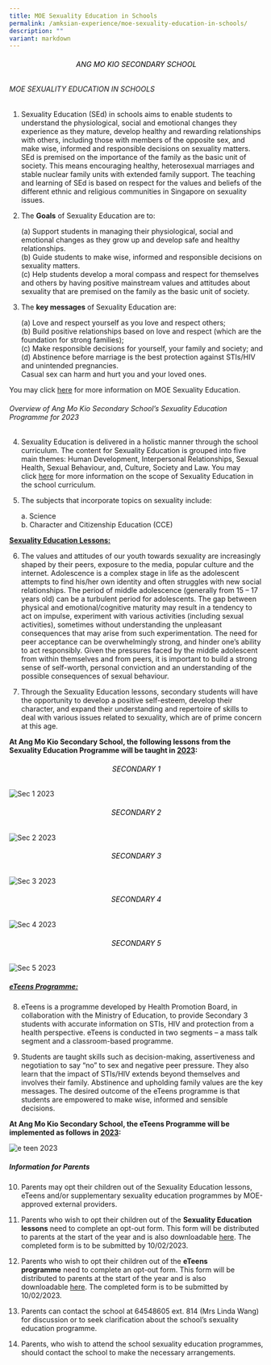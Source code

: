```yaml
---
title: MOE Sexuality Education in Schools
permalink: /amksian-experience/moe-sexuality-education-in-schools/
description: ""
variant: markdown
---
```

<h6 style="color:black" align="center">ANG MO KIO SECONDARY SCHOOL</h6>

###### MOE SEXUALITY EDUCATION IN SCHOOLS

  

1.  Sexuality Education (SEd) in schools aims to enable students to understand the physiological, social and emotional changes they experience as they mature, develop healthy and rewarding relationships with others, including those with members of the opposite sex, and make wise, informed and responsible decisions on sexuality matters. SEd is premised on the importance of the family as the basic unit of society. This means encouraging healthy, heterosexual marriages and stable nuclear family units with extended family support. The teaching and learning of SEd is based on respect for the values and beliefs of the different ethnic and religious communities in Singapore on sexuality issues.

  

2.  The **Goals** of Sexuality Education are to:

	(a)	Support students in managing their physiological, social and emotional changes as they grow up and develop safe and healthy relationships.  <br>
	(b)	Guide students to make wise, informed and responsible decisions on sexuality matters. <br>
	(c)	Help students develop a moral compass and respect for themselves and others by having positive mainstream values and attitudes about sexuality that are premised on the family as the basic unit of society. 


  

3.  The **key messages** of Sexuality Education are:

	(a)  Love and respect yourself as you love and respect others; <br>
	(b)  Build positive relationships based on love and respect (which are the foundation for strong families); <br>
	(c)  Make responsible decisions for yourself, your family and society; and <br>
	(d)  Abstinence before marriage is the best protection against STIs/HIV and unintended pregnancies. <br>
    Casual sex can harm and hurt you and your loved ones.
    

  

You may click&nbsp;[here](https://go.gov.sg/moe-sexuality-education)&nbsp;for more information on MOE Sexuality Education.

###### Overview of Ang Mo Kio Secondary School’s Sexuality Education Programme for 2023

4.  Sexuality Education is delivered in a holistic manner through the school curriculum. The content for Sexuality Education is grouped into five main themes: Human Development, Interpersonal Relationships, Sexual Health, Sexual Behaviour, and, Culture, Society and Law. You may click&nbsp;[here](https://www.moe.gov.sg/education-in-sg/our-programmes/sexuality-education/scope-and-teaching-approach)&nbsp;for more information on the scope of Sexuality Education in the school curriculum.

  

5.  The subjects that incorporate topics on sexuality include:

	a.  Science <br>
	b.  Character and Citizenship Education (CCE)

  

**<u>Sexuality Education Lessons:</u>**

  

6.  The values and attitudes of our youth towards sexuality are increasingly shaped by their peers, exposure to the media, popular culture and the internet. Adolescence is a complex stage in life as the adolescent attempts to find his/her own identity and often struggles with new social relationships. The period of middle adolescence (generally from 15 – 17 years old) can be a turbulent period for adolescents. The gap between physical and emotional/cognitive maturity may result in a tendency to act on impulse, experiment with various activities (including sexual activities), sometimes without understanding the unpleasant consequences that may arise from such experimentation. The need for peer acceptance can be overwhelmingly strong, and hinder one’s ability to act responsibly. Given the pressures faced by the middle adolescent from within themselves and from peers, it is important to build a strong sense of self-worth, personal conviction and an understanding of the possible consequences of sexual behaviour.

  

7.  Through the Sexuality Education lessons, secondary students will have the opportunity to develop a positive self-esteem, develop their character, and expand their understanding and repertoire of skills to deal with various issues related to sexuality, which are of prime concern at this age.

  

**At Ang Mo Kio Secondary School, the following lessons from the Sexuality Education Programme will be taught in&nbsp;<u>2023</u>:**

<h6 style="color:black" align="center">SECONDARY 1
</h6>

![Sec 1 2023](/images/S1.jpeg)

<h6 style="color:black" align="center">SECONDARY 2
</h6>

![Sec 2 2023](/images/S2.jpeg)

<h6 style="color:black" align="center">SECONDARY 3
</h6>

![Sec 3 2023](/images/S3.jpeg)

<h6 style="color:black" align="center">SECONDARY 4
</h6>

![Sec 4 2023](/images/S4.jpeg)

<h6 style="color:black" align="center">SECONDARY 5
</h6>

![Sec 5 2023](/images/S5.jpeg)

##### <u><em>eTeens</em> Programme:</u>

  

8.  eTeens is a programme developed by Health Promotion Board, in collaboration with the Ministry of Education, to provide Secondary 3 students with accurate information on STIs, HIV and protection from a health perspective. eTeens is conducted in two segments – a mass talk segment and a classroom-based programme.

  

9.  Students are taught skills such as decision-making, assertiveness and negotiation to say “no” to sex and negative peer pressure. They also learn that the impact of STIs/HIV extends beyond themselves and involves their family. Abstinence and upholding family values are the key messages. The desired outcome of the eTeens programme is that students are empowered to make wise, informed and sensible decisions.

  

**At Ang Mo Kio Secondary School, the eTeens Programme will be implemented as follows in&nbsp;<u>2023</u>:**

![e teen 2023](/images/e-teen%202023.jpeg)

##### Information for Parents

10.  Parents may opt their children out of the Sexuality Education lessons, eTeens and/or supplementary sexuality education programmes by MOE-approved external providers.

  

11.  Parents who wish to opt their children out of the&nbsp;**Sexuality Education lessons**&nbsp;need to complete an opt-out form. This form will be distributed to parents at the start of the year and is also downloadable&nbsp;[here](/files/2023_Annex%20A_Opt%20Out%20Form%20Sec_27%20Jan.pdf). The completed form is to be submitted by 10/02/2023.

  

12.  Parents who wish to opt their children out of the&nbsp;**eTeens programme**&nbsp;need to complete an opt-out form. This form will be distributed to parents at the start of the year and is also downloadable&nbsp;[here](/files/2023_Annex%20B_eTeens_Opt-out%20Form_27%20Jan.pdf). The completed form is to be submitted by 10/02/2023.

  

13.  Parents can contact the school at 64548605 ext. 814 (Mrs Linda Wang) for discussion or to seek clarification about the school’s sexuality education programme.

  

14.  Parents, who wish to attend the school sexuality education programmes, should contact the school to make the necessary arrangements.